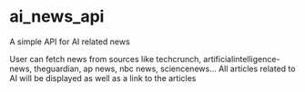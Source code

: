 # ai_news_api
A simple API for AI related news

User can fetch news from sources like techcrunch, artificialintelligence-news, theguardian, ap news, nbc news, sciencenews...
All articles related to AI will be displayed as well as a link to the articles
